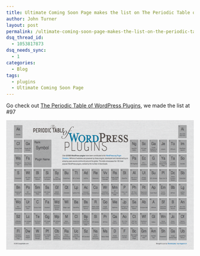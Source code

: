 ```yaml
---
title: Ultimate Coming Soon Page makes the list on The Periodic Table of WordPress Plugins
author: John Turner
layout: post
permalink: /ultimate-coming-soon-page-makes-the-list-on-the-periodic-table-of-wordpress-plugins/
dsq_thread_id:
  - 1053817873
dsq_needs_sync:
  - 1
categories:
  - Blog
tags:
  - plugins
  - Ultimate Coming Soon Page
---
```

Go check out <a href="http://plugintable.com/" target="_blank">The Periodic Table of WordPress Plugins</a>, we made the list at #97

<a href="http://plugintable.com/" target="_blank"><img class="alignnone size-large wp-image-390" alt="2013-01-29_1459" src="/wp-content/uploads/2013/01/2013-01-29_1459-600x348.png" width="600" height="348" /></a>

&nbsp;